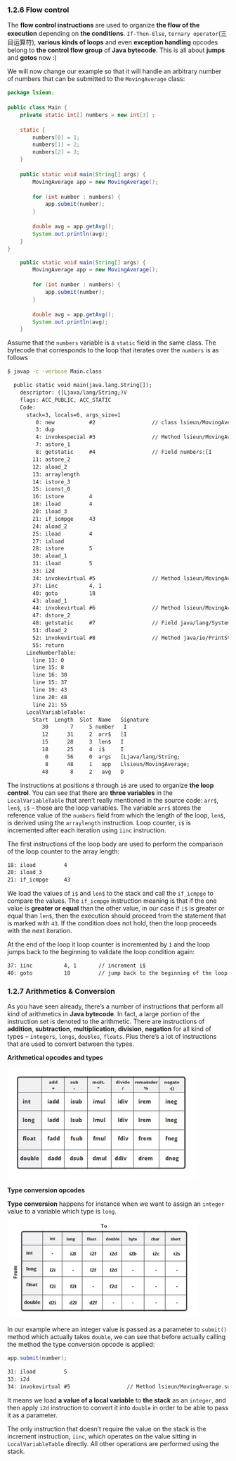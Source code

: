 

### 1.2.6 Flow control

The **flow control instructions** are used to organize **the flow of the execution** depending on **the conditions**. `If-Then-Else`, `ternary operator`(三目运算符), **various kinds of loops** and even **exception handling** opcodes belong to **the control flow group** of **Java bytecode**. This is all about **jumps** and **gotos** now :)

We will now change our example so that it will handle an arbitrary number of numbers that can be submitted to the `MovingAverage` class:

```java
package lsieun;

public class Main {
    private static int[] numbers = new int[3] ;

    static {
        numbers[0] = 1;
        numbers[1] = 2;
        numbers[2] = 3;
    }

    public static void main(String[] args) {
        MovingAverage app = new MovingAverage();

        for (int number : numbers) {
            app.submit(number);
        }

        double avg = app.getAvg();
        System.out.println(avg);
    }
}
```

```java
    public static void main(String[] args) {
        MovingAverage app = new MovingAverage();

        for (int number : numbers) {
            app.submit(number);
        }

        double avg = app.getAvg();
        System.out.println(avg);
    }
```

Assume that the `numbers` variable is a `static` field in the same class. The bytecode that corresponds to the loop that iterates over the `numbers` is as follows

```bash
$ javap -c -verbose Main.class
```

```txt
  public static void main(java.lang.String[]);
    descriptor: ([Ljava/lang/String;)V
    flags: ACC_PUBLIC, ACC_STATIC
    Code:
      stack=3, locals=6, args_size=1
         0: new           #2                  // class lsieun/MovingAverage
         3: dup
         4: invokespecial #3                  // Method lsieun/MovingAverage."<init>":()V
         7: astore_1
         8: getstatic     #4                  // Field numbers:[I
        11: astore_2
        12: aload_2
        13: arraylength
        14: istore_3
        15: iconst_0
        16: istore        4
        18: iload         4
        20: iload_3
        21: if_icmpge     43
        24: aload_2
        25: iload         4
        27: iaload
        28: istore        5
        30: aload_1
        31: iload         5
        33: i2d
        34: invokevirtual #5                  // Method lsieun/MovingAverage.submit:(D)V
        37: iinc          4, 1
        40: goto          18
        43: aload_1
        44: invokevirtual #6                  // Method lsieun/MovingAverage.getAvg:()D
        47: dstore_2
        48: getstatic     #7                  // Field java/lang/System.out:Ljava/io/PrintStream;
        51: dload_2
        52: invokevirtual #8                  // Method java/io/PrintStream.println:(D)V
        55: return
      LineNumberTable:
        line 13: 0
        line 15: 8
        line 16: 30
        line 15: 37
        line 19: 43
        line 20: 48
        line 21: 55
      LocalVariableTable:
        Start  Length  Slot  Name   Signature
           30       7     5 number   I
           12      31 	  2  arr$   [I
           15      28 	  3  len$   I
           18      25 	  4  i$     I           
            0      56     0  args   [Ljava/lang/String;
            8      48     1   app   Llsieun/MovingAverage;
           48       8     2   avg   D
```

The instructions at positions `8` through `16` are used to organize **the loop control**. You can see that there are **three variables** in the `LocalVariableTable` that aren’t really mentioned in the source code: `arr$`, `len$`, `i$` – those are the loop variables. The variable `arr$` stores the reference value of the `numbers` field from which the length of the loop, `len$`, is derived using the `arraylength` instruction. Loop counter, `i$` is incremented after each iteration using `iinc` instruction.

The first instructions of the loop body are used to perform the comparison of the loop counter to the array length:

```txt
18: iload         4
20: iload_3
21: if_icmpge     43
```

We load the values of `i$` and `len$` to the stack and call the `if_icmpge` to compare the values. The `if_icmpge` instruction meaning is that if the one value is **greater or equal** than the other value, in our case if `i$` is greater or equal than `len$`, then the execution should proceed from the statement that is marked with `43`. If the condition does not hold, then the loop proceeds with the next iteration.

At the end of the loop it loop counter is incremented by `1` and the loop jumps back to the beginning to validate the loop condition again:

```txt
37: iinc          4, 1       // increment i$
40: goto          18         // jump back to the beginning of the loop
```

### 1.2.7 Arithmetics & Conversion

As you have seen already, there’s a number of instructions that perform all kind of arithmetics in **Java bytecode**. In fact, a large portion of the instruction set is denoted to the arithmetic. There are instructions of **addition**, **subtraction**, **multiplication**, **division**, **negation** for all kind of types – `integers`, `longs`, `doubles`, `floats`. Plus there’s a lot of instructions that are used to convert between the types.

**Arithmetical opcodes and types**

![](images/arithmetical-opcodes-and-types.jpg)

**Type conversion opcodes**

**Type conversion** happens for instance when we want to assign an `integer` value to a variable which type is `long`.

![](images/type-conversion-opcodes.jpg)

In our example where an integer value is passed as a parameter to `submit()` method which actually takes `double`, we can see that before actually calling the method the type conversion opcode is applied:

```java
app.submit(number);
```

```txt
31: iload         5
33: i2d
34: invokevirtual #5                  // Method lsieun/MovingAverage.submit:(D)V
```

It means we load **a value of a local variable** to **the stack** as an `integer`, and then apply `i2d` instruction to convert it into `double` in order to be able to pass it as a parameter.

The only instruction that doesn’t require the value on the stack is the increment instruction, `iinc`, which operates on the value sitting in `LocalVariableTable` directly. All other operations are performed using the stack.

